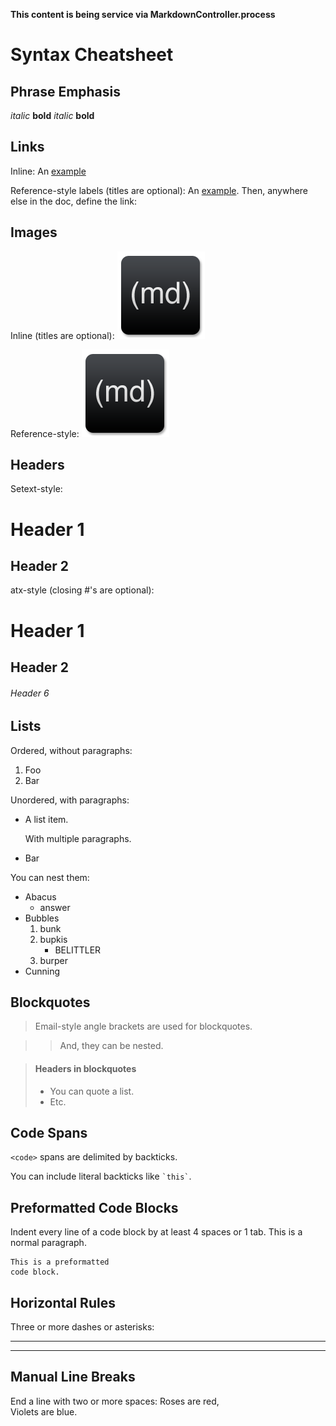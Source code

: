 **This content is being service via MarkdownController.process**

# Syntax Cheatsheet

## Phrase Emphasis

*italic*   **bold**
_italic_   __bold__

## Links

Inline:
An [example](http://url.com/ "Title")

Reference-style labels (titles are optional):
An [example][id]. Then, anywhere
else in the doc, define the link:

  [id]: http://example.com/  "Title"

## Images

Inline (titles are optional):
![alt text](images/markdown-icon.png "Title")

Reference-style:
![alt text][id2]

[id2]: images/markdown-icon.png "Title"

## Headers

Setext-style:

Header 1
========

Header 2
--------

atx-style (closing #'s are optional):

# Header 1 #

## Header 2 ##

###### Header 6

## Lists

Ordered, without paragraphs:
1.  Foo
2.  Bar

Unordered, with paragraphs:
*   A list item.

    With multiple paragraphs.

*   Bar

You can nest them:
*   Abacus
    * answer
*   Bubbles
    1.  bunk
    2.  bupkis
        * BELITTLER
    3. burper
*   Cunning

## Blockquotes

> Email-style angle brackets
> are used for blockquotes.

> > And, they can be nested.

> #### Headers in blockquotes
> 
> * You can quote a list.
> * Etc.

## Code Spans

`<code>` spans are delimited
by backticks.

You can include literal backticks like `` `this` ``.

## Preformatted Code Blocks

Indent every line of a code block by at least 4 spaces or 1 tab.
This is a normal paragraph.

    This is a preformatted
    code block.

## Horizontal Rules

Three or more dashes or asterisks:

---

* * *

## Manual Line Breaks

End a line with two or more spaces:
Roses are red,   
Violets are blue.
